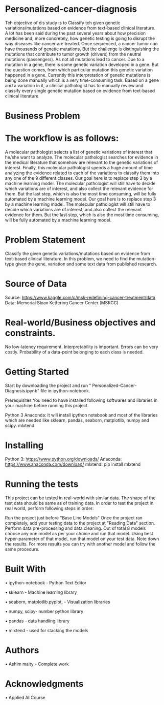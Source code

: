 # Personalized-cancer-diagnosis
Teh objective of dis study is to Classify teh given genetic variations/mutations based on evidence from text-based clinical literature. 
A lot has been said during the past several years about how precision medicine and, more concretely, how genetic testing is going to disrupt the way diseases like cancer are treated. Once sequenced, a cancer tumor can have thousands of genetic mutations. But the challenge is distinguishing the mutations that contribute to tumor growth (drivers) from the neutral mutations (passengers). As not all mutations lead to cancer. Due to a mutation in a gene, there is some genetic variation developed in a gene. But the question comes, from which particular mutation this genetic variation happened in a gene. Currently this interpretation of genetic mutations is being done manually which is a very time-consuming task. Based on a gene and a variation in it, a clinical pathologist has to manually review and classify every single genetic mutation based on evidence from text-based clinical literature.

# Business Problem
# The workflow is as follows:
A molecular pathologist selects a list of genetic variations of interest that he/she want to analyze.
The molecular pathologist searches for evidence in the medical literature that somehow are relevant to the genetic variations of interest.
Finally, this molecular pathologist spends a huge amount of time analyzing the evidence related to each of the variations to classify them into any one of the 9 different classes. Our goal here is to replace step 3 by a machine learning model. The molecular pathologist will still have to decide which variations are of interest, and also collect the relevant evidence for them. But the last step, which is also the most time consuming, will be fully automated by a machine learning model.
Our goal here is to replace step 3 by a machine learning model. The molecular pathologist will still have to decide which variations are of interest, and also collect the relevant evidence for them. But the last step, which is also the most time consuming, will be fully automated by a machine learning model.
# Problem Statement
Classify the given genetic variations/mutations based on evidence from text-based clinical literature. In this problem, we need to find the mutation-type given the gene, variation and some text data from published research.

# Source of Data
Source: https://www.kaggle.com/c/msk-redefining-cancer-treatment/data Data: Memorial Sloan Kettering Cancer Center (MSKCC)

# Real-world/Business objectives and constraints.
No low-latency requirement. Interpretability is important. Errors can be very costly. Probability of a data-point belonging to each class is needed.

#   Getting Started
Start by downloading the project and run " Personalized-Cancer-Diagnosis.ipynb" file in ipython-notebook.

Prerequisites
You need to have installed following softwares and libraries in your machine before running this project.

Python 3
Anaconda: It will install ipython notebook and most of the libraries which are needed like sklearn, pandas, seaborn, matplotlib, numpy and scipy.
mlxtend
# Installing
Python 3: https://www.python.org/downloads/
Anaconda: https://www.anaconda.com/download/
mlxtend: pip install mlxtend
# Running the tests
This project can be tested in real-world with similar data. The shape of the test data should be same as of training data. In order to test the project in real world, perform following steps in order:

Run the project just before "Base Line Models"
Once the project ran completely, add your testing data to the project at "Reading Data" section.
Perform data pre-processing and data cleaning.
Out of total 8 models choose any one model as per your choice and run that model.
Using best hyper-parameter of that model, run that model on your test data.
Note down the results.
For more results you can try with another model and follow the same procedure.
#  Built With
• ipython-notebook - Python Text Editor

• sklearn - Machine learning library

• seaborn, matplotlib.pyplot, - Visualization libraries

• numpy, scipy- number python library

• pandas - data handling library

• mlxtend - used for stacking the models

# Authors
• Ashim maity - Complete work

# Acknowledgments
• Applied AI Course
